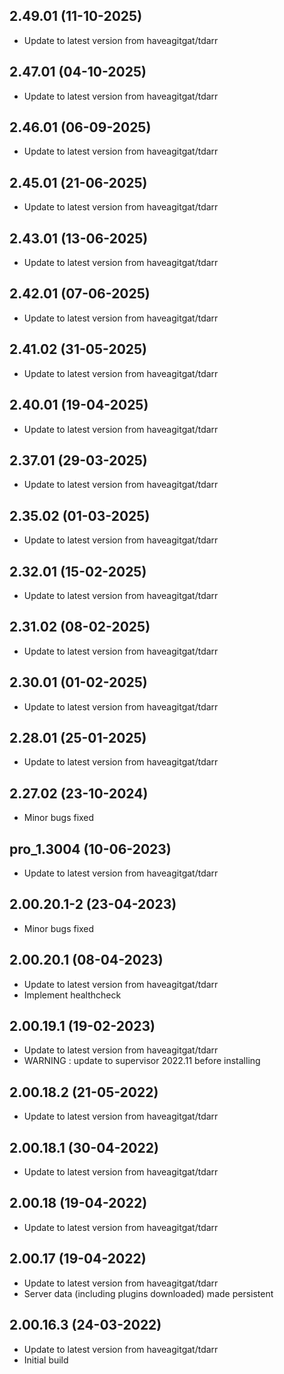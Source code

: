
## 2.49.01 (11-10-2025)
- Update to latest version from haveagitgat/tdarr

## 2.47.01 (04-10-2025)
- Update to latest version from haveagitgat/tdarr

## 2.46.01 (06-09-2025)
- Update to latest version from haveagitgat/tdarr
## 2.45.01 (21-06-2025)

- Update to latest version from haveagitgat/tdarr

## 2.43.01 (13-06-2025)

- Update to latest version from haveagitgat/tdarr

## 2.42.01 (07-06-2025)

- Update to latest version from haveagitgat/tdarr

## 2.41.02 (31-05-2025)

- Update to latest version from haveagitgat/tdarr

## 2.40.01 (19-04-2025)

- Update to latest version from haveagitgat/tdarr

## 2.37.01 (29-03-2025)

- Update to latest version from haveagitgat/tdarr

## 2.35.02 (01-03-2025)

- Update to latest version from haveagitgat/tdarr

## 2.32.01 (15-02-2025)

- Update to latest version from haveagitgat/tdarr

## 2.31.02 (08-02-2025)

- Update to latest version from haveagitgat/tdarr

## 2.30.01 (01-02-2025)

- Update to latest version from haveagitgat/tdarr

## 2.28.01 (25-01-2025)

- Update to latest version from haveagitgat/tdarr

## 2.27.02 (23-10-2024)

- Minor bugs fixed

## pro_1.3004 (10-06-2023)

- Update to latest version from haveagitgat/tdarr

## 2.00.20.1-2 (23-04-2023)

- Minor bugs fixed

## 2.00.20.1 (08-04-2023)

- Update to latest version from haveagitgat/tdarr
- Implement healthcheck

## 2.00.19.1 (19-02-2023)

- Update to latest version from haveagitgat/tdarr
- WARNING : update to supervisor 2022.11 before installing

## 2.00.18.2 (21-05-2022)

- Update to latest version from haveagitgat/tdarr

## 2.00.18.1 (30-04-2022)

- Update to latest version from haveagitgat/tdarr

## 2.00.18 (19-04-2022)

- Update to latest version from haveagitgat/tdarr

## 2.00.17 (19-04-2022)

- Update to latest version from haveagitgat/tdarr
- Server data (including plugins downloaded) made persistent

## 2.00.16.3 (24-03-2022)

- Update to latest version from haveagitgat/tdarr
- Initial build
